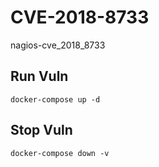 # CVE-2018-8733

nagios-cve_2018_8733

## Run Vuln

```
docker-compose up -d
```

## Stop Vuln

```
docker-compose down -v
```

